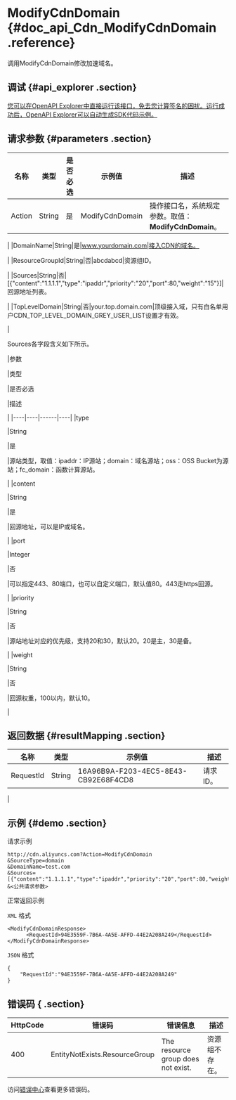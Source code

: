 # ModifyCdnDomain {#doc_api_Cdn_ModifyCdnDomain .reference}

调用ModifyCdnDomain修改加速域名。

## 调试 {#api_explorer .section}

[您可以在OpenAPI Explorer中直接运行该接口，免去您计算签名的困扰。运行成功后，OpenAPI Explorer可以自动生成SDK代码示例。](https://api.aliyun.com/#product=Cdn&api=ModifyCdnDomain&type=RPC&version=2018-05-10)

## 请求参数 {#parameters .section}

|名称|类型|是否必选|示例值|描述|
|--|--|----|---|--|
|Action|String|是|ModifyCdnDomain|操作接口名，系统规定参数。取值：**ModifyCdnDomain**。

 |
|DomainName|String|是|www.yourdomain.com|接入CDN的域名。

 |
|ResourceGroupId|String|否|abcdabcd|资源组ID。

 |
|Sources|String|否|\[\{"content":"1.1.1.1","type":"ipaddr","priority":"20","port":80,"weight":"15"\}\]|回源地址列表。

 |
|TopLevelDomain|String|否|your.top.domain.com|顶级接入域，只有白名单用户CDN\_TOP\_LEVEL\_DOMAIN\_GREY\_USER\_LIST设置才有效。

 |

Sources各字段含义如下所示。

|参数

|类型

|是否必选

|描述

|
|----|----|------|----|
|type

|String

|是

|源站类型，取值：ipaddr：IP源站；domain：域名源站；oss：OSS Bucket为源站；fc\_domain：函数计算源站。

|
|content

|String

|是

|回源地址，可以是IP或域名。

|
|port

|Integer

|否

|可以指定443、80端口，也可以自定义端口，默认值80。443走https回源。

|
|priority

|String

|否

|源站地址对应的优先级，支持20和30，默认20。20是主，30是备。

|
|weight

|String

|否

|回源权重，100以内，默认10。

|

## 返回数据 {#resultMapping .section}

|名称|类型|示例值|描述|
|--|--|---|--|
|RequestId|String|16A96B9A-F203-4EC5-8E43-CB92E68F4CD8|请求ID。

 |

## 示例 {#demo .section}

请求示例

``` {#request_demo}
http://cdn.aliyuncs.com?Action=ModifyCdnDomain
&SourceType=domain
&DomainName=test.com
&Sources=[{"content":"1.1.1.1","type":"ipaddr","priority":"20","port":80,"weight":"15"}]
&<公共请求参数>
```

正常返回示例

`XML` 格式

``` {#xml_return_success_demo}
<ModifyCdnDomainResponse>
	  <RequestId>94E3559F-7B6A-4A5E-AFFD-44E2A208A249</RequestId>
</ModifyCdnDomainResponse>
```

`JSON` 格式

``` {#json_return_success_demo}
{
	"RequestId":"94E3559F-7B6A-4A5E-AFFD-44E2A208A249"
}
```

## 错误码 { .section}

|HttpCode|错误码|错误信息|描述|
|--------|---|----|--|
|400|EntityNotExists.ResourceGroup|The resource group does not exist.|资源组不存在。|

访问[错误中心](https://error-center.aliyun.com/status/product/Cdn)查看更多错误码。

